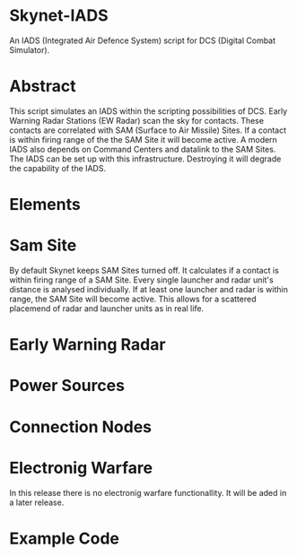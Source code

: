 # Skynet-IADS
An IADS (Integrated Air Defence System) script for DCS (Digital Combat Simulator).

# Abstract
This script simulates an IADS within the scripting possibilities of DCS. Early Warning Radar Stations (EW Radar) scan the sky for contacts. These contacts are correlated with SAM (Surface to Air Missile) Sites. If a contact is within firing range of the the SAM Site it will become active. A modern IADS also depends on Command Centers and datalink to the SAM Sites. The IADS can be set up with this infrastructure. Destroying it will degrade the capability of the IADS.

# Elements

#  Sam Site
By default Skynet keeps SAM Sites turned off. It calculates if a contact is within firing range of a SAM Site. Every single launcher and radar unit's distance is analysed individually. If at least one launcher and radar is within range, the SAM Site will become active. This allows for a scattered placemend of radar and launcher units as in real life.

#  Early Warning Radar

#  Power Sources

#  Connection Nodes

# Electronig Warfare
In this release there is no electronig warfare functionallity. It will be aded in a later release.

#  Example Code
